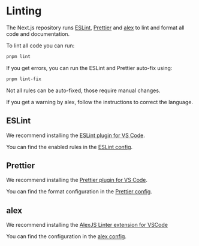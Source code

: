 # Linting

The Next.js repository runs [ESLint](https://eslint.org), [Prettier](https://prettier.io) and [alex](https://alexjs.com) to lint and format all code and documentation.

To lint all code you can run:

```sh
pnpm lint
```

If you get errors, you can run the ESLint and Prettier auto-fix using:

```sh
pnpm lint-fix
```

Not all rules can be auto-fixed, those require manual changes.

If you get a warning by alex, follow the instructions to correct the language.

## ESLint

We recommend installing the [ESLint plugin for VS Code](https://marketplace.visualstudio.com/items?itemName=dbaeumer.vscode-eslint).

You can find the enabled rules in the [ESLint config](../../.eslintrc.json).

## Prettier

We recommend installing the [Prettier plugin for VS Code](https://marketplace.visualstudio.com/items?itemName=esbenp.prettier-vscode).

You can find the format configuration in the [Prettier config](../../.prettierrc.json).

## alex

We recommend installing the [AlexJS Linter extension for VSCode](https://marketplace.visualstudio.com/items?itemName=TLahmann.alex-linter)

You can find the configuration in the [alex config](../../.alexrc).
